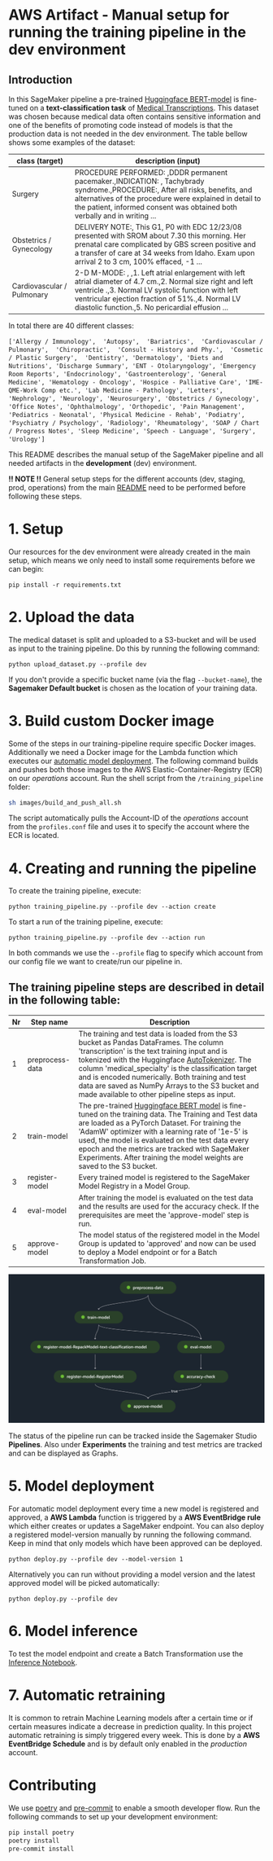 # AWS Artifact - Manual setup for running the training pipeline in the dev environment

## Introduction

In this SageMaker pipeline a pre-trained [Huggingface BERT-model](https://huggingface.co/distilbert-base-uncased) is fine-tuned on a **text-classification task** of [Medical Transcriptions](https://www.kaggle.com/datasets/tboyle10/medicaltranscriptions). This dataset was chosen because medical data often contains sensitive information and one of the benefits of promoting code instead of models is that the production data is not needed in the dev environment. The table bellow shows some examples of the dataset:

| class (target) | description (input) |
| --------------- | --------------- |
| Surgery | PROCEDURE PERFORMED:  ,DDDR permanent pacemaker.,INDICATION: , Tachybrady syndrome.,PROCEDURE:,  After all risks, benefits, and alternatives of the procedure were explained in detail to the patient, informed consent was obtained both verbally and in writing ... |
| Obstetrics / Gynecology | DELIVERY NOTE:,  This G1, P0 with EDC 12/23/08 presented with SROM about 7.30 this morning.  Her prenatal care complicated by GBS screen positive and a transfer of care at 34 weeks from Idaho.  Exam upon arrival 2 to 3 cm, 100% effaced, -1 ...  |
| Cardiovascular / Pulmonary | 2-D M-MODE: , ,1.  Left atrial enlargement with left atrial diameter of 4.7 cm.,2.  Normal size right and left ventricle .,3.  Normal LV systolic function with left ventricular ejection fraction of 51%.,4.  Normal LV diastolic function.,5.  No pericardial effusion ... |

In total there are 40 different classes:
```
['Allergy / Immunology',  'Autopsy',  'Bariatrics',  'Cardiovascular / Pulmonary',  'Chiropractic',  'Consult - History and Phy.',  'Cosmetic / Plastic Surgery',  'Dentistry', 'Dermatology', 'Diets and Nutritions', 'Discharge Summary', 'ENT - Otolaryngology', 'Emergency Room Reports', 'Endocrinology', 'Gastroenterology', 'General Medicine', 'Hematology - Oncology', 'Hospice - Palliative Care', 'IME-QME-Work Comp etc.', 'Lab Medicine - Pathology', 'Letters', 'Nephrology', 'Neurology', 'Neurosurgery', 'Obstetrics / Gynecology', 'Office Notes', 'Ophthalmology', 'Orthopedic', 'Pain Management', 'Pediatrics - Neonatal', 'Physical Medicine - Rehab', 'Podiatry', 'Psychiatry / Psychology', 'Radiology', 'Rheumatology', 'SOAP / Chart / Progress Notes', 'Sleep Medicine', 'Speech - Language', 'Surgery', 'Urology']
```

This README describes the manual setup of the SageMaker pipeline and all needed artifacts in the **development** (dev) environment.

**!! NOTE !!** General setup steps for the different accounts (dev, staging, prod, operations) from the main [README](../README.md) need to be performed before following these steps.

# 1. Setup

Our resources for the dev environment were already created in the main setup, which means we only need to install some requirements before we can begin:
```
pip install -r requirements.txt
```

# 2. Upload the data
The  medical dataset is split and uploaded to a S3-bucket and will be used as input to the training pipeline. Do this by running the following command:
```
python upload_dataset.py --profile dev
```
If you don't provide a specific bucket name (via the flag `--bucket-name`), the **Sagemaker Default bucket** is chosen as the location of your training data.

# 3. Build custom Docker image

Some of the steps in our training-pipeline require specific Docker images. Additionally we need a Docker image for the Lambda function which executes our [automatic model deployment](#5-model-deployment). The following command builds and pushes both those images to the AWS Elastic-Container-Registry (ECR) on our *operations* account. Run the shell script from the `/training_pipeline` folder:
```bash
sh images/build_and_push_all.sh
```

The script automatically pulls the Account-ID of the *operations* account from the `profiles.conf` file and uses it to specify the account where the ECR is located.

# 4. Creating and running the pipeline

To create the training pipeline, execute:
```
python training_pipeline.py --profile dev --action create
```

To start a run of the training pipeline, execute:
```
python training_pipeline.py --profile dev --action run
```

In both commands we use the `--profile` flag to specify which account from our config file we want to create/run our pipeline in.

## The training pipeline steps are described in detail in the following table:

| Nr | Step name | Description |
| --------------- | --------------- | --------------- |
| 1 | preprocess-data | The training and test data is loaded from the S3 bucket as Pandas DataFrames. The column 'transcription' is the text training input and is tokenized with the Huggingface [AutoTokenizer](https://huggingface.co/docs/transformers/model_doc/auto#transformers.AutoTokenizer). The column 'medical_specialty' is the classification target and is encoded numerically. Both training and test data are saved as NumPy Arrays to the S3 bucket and made available to other pipeline steps as input.|
| 2 | train-model | The pre-trained [Huggingface BERT model](https://huggingface.co/distilbert-base-uncased) is fine-tuned on the training data. The Training and Test data are loaded as a PyTorch Dataset. For training the 'AdamW' optimizer with a learning rate of '1e-5' is used, the model is evaluated on the test data every epoch and the metrics are tracked with SageMaker Experiments. After training the model weights are saved to the S3 bucket.|
| 3 | register-model | Every trained model is registered to the SageMaker Model Registry in a Model Group. |
| 4 | eval-model | After training the model is evaluated on the test data and the results are used for the accuracy check. If the prerequisites are meet the 'approve-model' step is run.|
| 5 | approve-model | The model status of the registered model in the Model Group is updated to 'approved' and now can be used to deploy a Model endpoint or for a Batch Transformation Job.|


![Training Pipeline Image](/readme_images/training_pipeline.png)

The status of the pipeline run can be tracked inside the Sagemaker Studio **Pipelines**. Also under **Experiments** the training and test metrics are tracked and can be displayed as Graphs.

# 5. Model deployment

For automatic model deployment every time a new model is registered and approved, a **AWS Lambda** function is triggered by a **AWS EventBridge rule** which either creates or updates a SageMaker endpoint. You can also deploy a registered model-version manually by running the following command. Keep in mind that only models which have been approved can be deployed.
```
python deploy.py --profile dev --model-version 1
```
Alternatively you can run without providing a model version and the latest approved model will be picked automatically:
```
python deploy.py --profile dev
```

# 6. Model inference

To test the model endpoint and create a Batch Transformation use the [Inference Notebook](/training_pipeline/test.ipynb).

# 7. Automatic retraining
It is common to retrain Machine Learning models after a certain time or if certain measures indicate a decrease in prediction quality. In this project automatic retraining is simply triggered every week. This is done by a **AWS EventBridge Schedule** and is by default only enabled in the *production* account.

# Contributing

We use [poetry](https://python-poetry.org/docs/) and [pre-commit](https://pre-commit.com/) to 
enable a smooth developer flow. Run the following commands to set up your development environment:

```commandline
pip install poetry
poetry install
pre-commit install
```